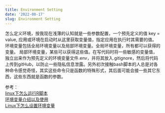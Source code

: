 ```yaml
---
title: Environment Setting
date: '2022-08-17'
slug: Environment Setting
---
```


怎么定义环境，按我现在浅薄的认知就是一些参数配置，一个预先定义的值 key = value, 应用或环境在启动时从这里获取变量值，指定应用在执行时其需要的值。环境变量包括全局环境变量以及局部环境变量。全局环境变量，所有都可以获得的变量。 局部环境变量，某些可以获得这些值。在写代码时将一些敏感的变量值，独立出来作为预先定义的环境变量文件.env，并将其放入.gitignore，然后将代码上传到gitHub，以防止一些隐私信息泄露。另外初次接触bash脚本的人总是对各种命令感觉奇怪，其实这些命令只是函数的特殊形式，其后面可能会接一些其它东西，这些东西就是函数的参数。


参考：  
[linux下怎么运行R脚本](http://www.cureffi.org/2014/01/15/running-r-batch-mode-linux/)  
[环境变量介绍以及使用](https://medium.com/chingu/an-introduction-to-environment-variables-and-how-to-use-them-f602f66d15fa)     
[Linux下怎么设置环境变量](https://www.serverlab.ca/tutorials/linux/administration-linux/how-to-set-environment-variables-in-linux/)

